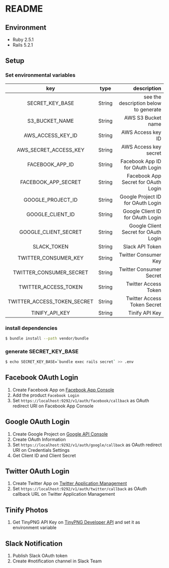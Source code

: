 # README
## Environment
- Ruby 2.5.1
- Rails 5.2.1

## Setup
### Set environmental variables
| key | type | description |
|:--:|:--:|--:|
| SECRET_KEY_BASE | String | see the description below to generate |
| S3_BUCKET_NAME | String | AWS S3 Bucket name |
| AWS_ACCESS_KEY_ID | String | AWS Access key ID |
| AWS_SECRET_ACCESS_KEY | String | AWS Access key secret |
| FACEBOOK_APP_ID | String | Facebook App ID for OAuth Login |
| FACEBOOK_APP_SECRET | String | Facebook App Secret for OAuth Login |
| GOOGLE_PROJECT_ID | String | Google Project ID for OAuth Login |
| GOOGLE_CLIENT_ID | String | Google Client ID for OAuth Login |
| GOOGLE_CLIENT_SECRET | String | Google Client Secret for OAuth Login |
| SLACK_TOKEN | String | Slack API Token |
| TWITTER_CONSUMER_KEY | String | Twitter Consumer Key |
| TWITTER_CONSUMER_SECRET | String | Twitter Consumer Secret |
| TWITTER_ACCESS_TOKEN | String | Twitter Access Token |
| TWITTER_ACCESS_TOKEN_SECRET | String | Twitter Access Token Secret |
| TINIFY_API_KEY | String | Tinify API Key |


### install dependencies
```bash
$ bundle install --path vendor/bundle
```

### generate SECRET_KEY_BASE
```bash
$ echo SECRET_KEY_BASE=`bundle exec rails secret` >> .env
```

## Facebook OAuth Login
1. Create Facebook App on [Facebook App Console](https://developers.facebook.com/apps/)
2. Add the product `Facebook Login`
3. Set `https://localhost:9292/v1/auth/facebook/callback` as OAuth redirect URI on Facebook App Console

## Google OAuth Login
1. Create Google Project on [Google API Console](https://console.developers.google.com/)
2. Create OAuth Information
3. Set `https://localhost:9292/v1/auth/google/callback` as OAuth redirect URI on Credentials Settings
4. Get Client ID and Client Secret

## Twitter OAuth Login
1. Create Twitter App on [Twitter Application Management](https://apps.twitter.com)
2. Set `https://localhost:9292/v1/auth/twitter/callback` as OAuth callback URL on Twitter Application Management

## Tinify Photos
1. Get TinyPNG API Key on [TinyPNG Developer API](https://tinypng.com/developers) and set it as environment variable

## Slack Notification
1. Publish Slack OAuth token
2. Create #notification channel in Slack Team
